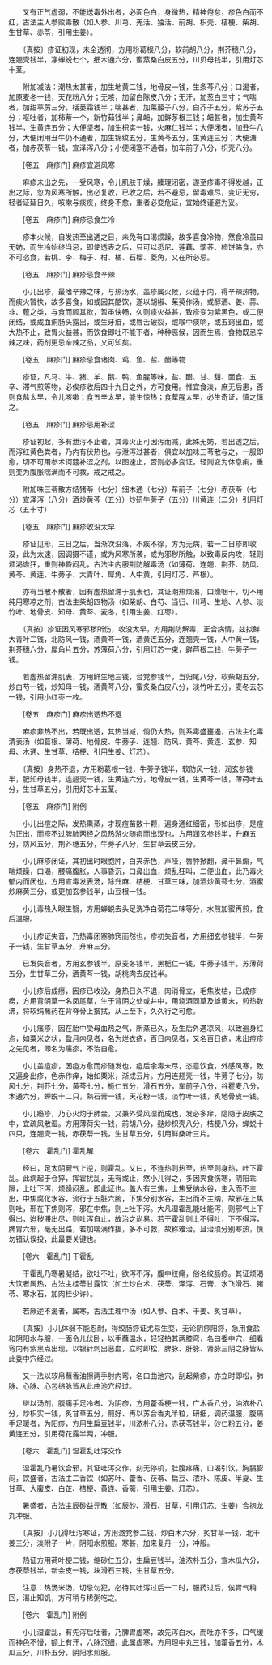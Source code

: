<!-- { "loadSidebar": true } -->
　　又有正气虚弱，不能送毒外出者，必面色白，身微热，精神倦怠，疹色白而不红，古法主人参败毒散（如人参、川芎、羌活、独活、前胡、枳壳、桔梗、柴胡、生甘草、赤苓，引用生姜）。

　　〔真按〕疹证初现，未全透彻，方用粉葛根八分，软前胡八分，荆芥穗八分，连翘壳钱半，净蝉蜕七个，细木通六分，蜜蒸桑白皮五分，川贝母钱半，引用灯芯十茎。

　　附加减法：潮热太甚者，加生地黄二钱，地骨皮一钱，生条芩八分；口渴者，加原麦冬一钱，天花粉八分；无咳，加留白陈皮八分；无汗，加葱白三寸；气喘者，加甜葶苈三分，栝蒌霜钱半；喘甚者，加莱菔子八分，白芥子五分，紫苏子五分；呕吐者，加柿蒂一个，新竹茹钱半；鼻衄，加鲜茅根三钱；衄甚者，加生黄芩钱半，生黄连五分；大便坚者，加生枳实一钱，火麻仁钱半；大便闭者，加丑牛八分，大便闭用丑牛仍不通者，加生锦纹五分，生黄芩五分，生黄连三分；大便溏者，加赤茯苓一钱，宣泽泻八分；小便闭塞不通者，加车前子八分，枳壳八分。

　　[卷五　麻疹门] 麻疹宜避风寒 

　　麻疹未出之先，一受风寒，令儿肌肤干燥，腠理闭密，遂至疹毒不得发越，正出之际，忽为风寒所触，出必复收，已收之后，若不避忌，留毒难尽，变证无穷，轻者证延日久，咳嗽与痰疾，终身不愈，重者必变危证，宜始终谨避为妥。

　　[卷五　麻疹门] 麻疹忌食生冷 

　　疹本火候，自发热至出透之日，未免有口渴烦躁，故多喜食冷物，然食冷虽曰无妨，而生冷始终当忌，即使透表之后，只可以悉尼、莲藕、荸荠、柿饼略食，亦不可恣食，若桃、李、梅子、柑、橘、石榴、菱角，又在所必忌。

　　[卷五　麻疹门] 麻疹忌食辛辣 

　　小儿出疹，最嗜辛辣之味，与热汤水，盖疹属火候，火蕴于内，得辛辣热物，而痰火暂快，故多喜食，如或因其酷饮，遂以胡椒、茱萸作汤，或醇酒、姜、蒜、韭、薤之类，与食而顺其欲，暂虽快畅，久则痰火益甚，致疹变为紫黑色，或二便闭结，或成血痢肠头露出，或生牙疳，或唇舌破裂，或喉中痰响，或五窍出血，或大热不止，致胃火益甚，而饮食即吐不能下者，种种恶候，因而生焉，食物既忌辛辣之味，药剂更忌辛辣之品，又可知矣。

　　[卷五　麻疹门] 麻疹忌食诸肉、鸡、鱼、盐、醋等物 

　　疹证，凡马、牛、猪、羊、鹅、鸭、鱼腥等味，盐、醋、甘、甜、面食、五辛、滞气煎等物，必俟疹收后四十九日之外，方可食用。惟宜食淡，庶无后患，否则食盐太早，令儿咳嗽；食五辛太早，能生惊热；食荤腥太早，必生奇证，慎之慎之。

　　[卷五　麻疹门] 麻疹忌用补涩 

　　疹证初起，多有泄泻不止者，其毒火正可因泻而减，此殊无妨，若出透之后，而泻红黄色粪者，乃内有伏热也，与泄泻过甚者，俱宜以加味三苓散与之，一服即愈，切不可用参术诃蔻补涩之剂，以图速止，否则必多变证，轻则变为休息痢，重则变为腹胀喘满而不可救，戒之戒之。

　　附加味三苓散方结猪苓（七分）细木通（七分）车前子（七分）赤茯苓（七分）宣泽泻（八分）酒炒黄芩（五分）炒研牛蒡子（五分）川黄连（二分）引用灯芯（五十寸） 

　　[卷五　麻疹门] 麻疹收没太早 

　　疹证见形，三日之后，当渐次没落，不疾不徐，方为无病，若一二日疹即收没，此为太速，因调摄不谨，或为风寒所袭，或为邪秽所触，以致毒反内攻，轻则烦渴谵狂，重则神昏闷乱，古法主内服荆防解毒汤（如薄荷、连翘、荆芥、防风、黄芩、黄连、牛蒡子、大青叶、犀角、人中黄，引用灯芯、芦根）。

　　亦有当散不散者，因有虚热留滞于肌表也，其证潮热烦渴，口燥咽干，切不用纯用寒凉之剂，古法主柴胡四物汤（如柴胡、白芍、当归、川芎、生地、人参、淡竹叶、地骨皮、知母、黄芩、麦冬，引用生姜、红枣）。

　　〔真按〕疹证因风寒邪秽所伤，收没太早，方用荆防解毒，正合病情，兹拟鲜大青叶二钱，北防风一钱，酒黄芩一钱，酒黄连五分，连翘壳一钱，人中黄一钱，荆芥穗六分，犀角片五分，苏薄荷六分，引用灯芯一束，鲜芦根二钱，牛蒡子一钱。

　　若虚热留滞肌表，方用鲜生地三钱，台党参钱半，当归尾八分，软柴胡五分，炒白芍一钱，炒知母一钱，酒黄芩八分，蜜炙桑白皮八分，淡竹叶五分，麦冬去芯一钱，引用小红枣一枚。

　　[卷五　麻疹门] 麻疹出透热不退 

　　麻疹非热不出，若既出透，其热当减，倘仍大热，则系毒盛壅遏，古法主化毒清表汤（如葛根、薄荷、地骨皮、牛蒡子、连翘、防风、黄芩、黄连、玄参、知母、木通、生甘草、桔梗、引用生姜、灯芯）。

　　〔真按〕身热不退，方用粉葛根一钱，牛蒡子钱半，软防风一钱，润玄参钱半，肥知母钱半，连翘壳一钱，生黄连六分，地骨皮一钱，生黄芩一钱，薄荷叶五分，生甘草五分，引用灯芯十五茎。

　　[卷五　麻疹门] 附例 

　　小儿出痘之际，发热熏蒸，才现痘苗数十颗，遍身通红细密，形如出疹，是痘为正出，而疹不过脾肺两经之风热游火随痘而出现也，方用润玄参钱半，升麻五分，防风五分，荆芥穗五分，牛蒡子八分，生甘草去皮三分。

　　小儿麻疹闭证，其初出时眼胞肿，白夹赤色，声哑，唇肿掀翻，鼻干鼻煽，气喘烦躁，口渴，腰痛腹胀，人事昏沉，口鼻出血，烦乱狂叫，二便出血，此乃毒火郁内而闭也，方用宣毒发表汤，除升麻、桔梗、甘草三味，加酒炒黄芩七分，酒蜜炒麻黄三分，或更加玄参钱半，山豆根一钱。

　　小儿毒热入眼生翳，方用蝉蜕去头足洗净白菊花二味等分，水煎加蜜再煎，食后温服。

　　小儿疹证失音，乃热毒闭塞肺窍而然也，疹初失音者，方用细玄参钱半，牛蒡子一钱，生甘草五分，升麻三分。

　　已发失音者，方用玄参钱半，原麦冬钱半，黑栀仁一钱，牛蒡子钱半，苏薄荷五分，生甘草三分，酒黄芩一钱，胡桃肉去皮钱半。

　　小儿疹后成痨，因疹已收没，身热日久不退，肉消骨立，毛焦发枯，已成疹痨，方用背阴草一名凤尾草，生于背阴之处或井中，用烧酒同草及雄黄末，煎热数沸，将软绢蘸药在背脊骨上揩拭，从上至下，久久行之可愈。

　　小儿瘙疹，因在胎中受母血热之气，所蒸已久，及生后外遇凉风，以致遍身红点，如粟米之状，盈月内见者，名为烂衣疮，百日内见者，又名百日疮，未出痘疹之先见者，即名为瘙疹，不治自愈。

　　小儿盖痘疹，因痘方愈而疹随发也，痘后余毒未尽，恣意饮食，外感风寒，致又遍身出疹，色赤作痒，始如粟米，渐成云片。方用连翘壳一钱，牛蒡子七分，防风七分，荆芥七分，黄芩七分，栀仁五分，滑石五分，车前子八分，谷瞿麦八分，木通六分，蝉蜕十二只，熟石膏一钱，天花粉一钱，淡竹叶一钱，炙地骨皮一钱。

　　小儿瘾疹，乃心火灼于肺金，又兼外受风湿而成也，发必多痒，隐隐于皮肤之中，宜疏风散湿。方用薄荷尖一钱，前胡八分，麸炒枳壳八分，桔梗八分，蝉蜕十四只，连翘壳一钱，赤茯苓一钱，生甘草五分，引用鲜桑叶三片。

　　[卷六　霍乱门] 霍乱解 

　　经曰，足太阴厥气上逆，则霍乱。又曰，不连热则热至，热至则身热，吐下霍乱。此病起于仓猝，挥霍扰乱，无有或止，然小儿得之，多因夹食伤寒，阴阳乖隔，上吐下泻，烦躁闷乱，即此证也。盖人有三焦，上焦受纳水谷，主入而不主出，中焦腐化水谷，流行于五脏六腑，下焦分别水谷，主出而不主纳，故邪在上焦则吐，邪在下焦则泻，邪在中焦，则上吐下泻。大凡湿霍乱能吐能泻，则邪气上下得出，迨秽滞出尽，则吐泻自止，故治之尚易。若干霍乱则上不得吐，下不得泻，脾胃六邪，毫无出路，若加喘满作搐，多不可救，故称难治。且治须分别寒热，慎勿错认误投，此最要关键也。

　　[卷六　霍乱门] 干霍乱 

　　干霍乱乃寒暑凝结，欲吐不吐，欲泻不泻，腹中绞痛，俗名绞肠痧。其证烦渴大饮者属热，古法主桂苓甘露饮（如土炒白术、茯苓、泽泻、石膏、水飞滑石、猪苓、寒水石，加肉桂少许）。

　　若厥逆不渴者，属寒，古法主理中汤（如人参、白术、干姜、炙甘草）。

　　〔真按〕小儿体弱不能忍耐，得绞肠痧证尤易生变，无论阴痧阳痧，急用食盐和阴阳水与服，一面令儿伏卧，以手蘸温水，轻轻拍其两膝弯，名曰委中穴，细看弯内有紫黑点出现，以银针刺出恶血，立时即松，脾脉、肝脉、肾脉三阴之脉皆从此委中穴经过。

　　又一法以软帛蘸香油擦两手肘内弯，名曰曲池穴，刮起紫疹，亦立时即松，肺脉、心脉、心包络脉皆从此曲池穴经过。

　　继以汤剂，腹痛手足冷者、为阴痧，方用藿香梗一钱，广木香八分，油浓朴八分，炒枳实一钱，炙甘草五分，煎好、再以苏合香丸半粒，研细，调药温服，腹痛手足暖者，为阳痧，方用生扁豆钱半，川浓朴八分，赤茯苓钱半，砂仁粉五分，姜黄连五分，引用荷花露半两，冲服。

　　[卷六　霍乱门] 湿霍乱吐泻交作 

　　湿霍乱乃暑饮合邪，其证吐泻交作，刻无停机，肚腹疼痛，口渴引饮，胸膈膨闷，饮盛者，古法主二香饮（如苏叶、藿香、茯苓、扁豆、浓朴、陈皮、半夏、生甘草、大腹皮、白芷、桔梗、黄连、香薷，引用生姜、灯芯）。

　　暑盛者，古法主辰砂益元散（如辰砂、滑石、甘草，引用灯芯、生姜）合抱龙丸冲服。

　　〔真按〕小儿得吐泻寒证，方用潞党参二钱，炒白术六分，炙甘草一钱，北干姜三分，淡附子一片，阴阳水煎服。寒甚，加来复丹一分，冲服。

　　热证方用荷叶梗二钱，缩砂仁五分，生扁豆钱半，油浓朴五分，宣木瓜六分，赤茯苓钱半，新会皮一钱，块滑石三钱，生甘草五分。

　　注意：热汤米汤，切忌勿犯，必待其吐泻过后一二时，服药过后，俟胃气稍回，渴止知饥，方可稍与稀粥吃之。

　　[卷六　霍乱门] 附例 

　　小儿湿霍乱，有先泻后吐者，乃脾胃虚寒，故先泻白水，而吐亦不多，口气缓而神色不慢，额上有汗，六脉沉细，此属虚寒，方用理中丸三钱，加藿香五分，木瓜三分，川朴五分，阴阳水煎服。

